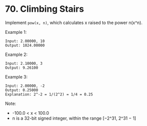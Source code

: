 # 70. Climbing Stairs

Implement `pow(x, n)`, which calculates x raised to the power n(x^n).

Example 1:

```
Input: 2.00000, 10
Output: 1024.00000
```

Example 2:

```
Input: 2.10000, 3
Output: 9.26100
```

Example 3:

```
Input: 2.00000, -2
Output: 0.25000
Explanation: 2^-2 = 1/(2^2) = 1/4 = 0.25
```

Note:

* -100.0 < x < 100.0
* n is a 32-bit signed integer, within the range [−2^31, 2^31 − 1]
